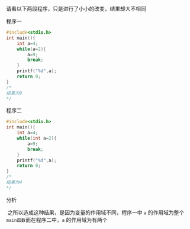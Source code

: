 请看以下两段程序，只是进行了小小的改变，结果却大不相同

程序一

```c
#include<stdio.h>
int main(){
	int a=4;
	while(a=2){
		a=9;
		break;
	}
	printf("%d",a);
	return 0;
}
/*
结果为9
*/
```

程序二

```c
#include<stdio.h>
int main(){
	int a=4;
	while(int a=2){
		a=9;
		break;
	}
	printf("%d",a);
	return 0;
}
/*
结果为4
*/
```

分析

​		之所以造成这种结果，是因为变量的作用域不同，程序一中 `a` 的作用域为整个`main函数`而在程序二中，`a` 的作用域为有两个